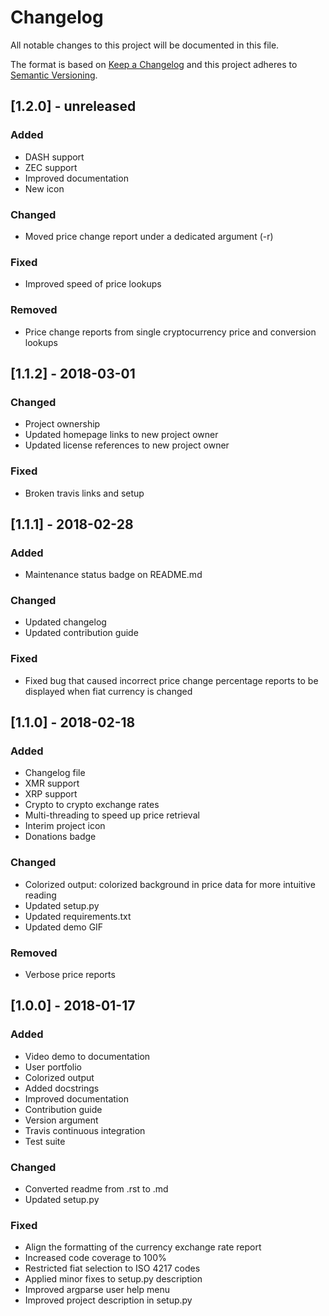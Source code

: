 # Changelog
All notable changes to this project will be documented in this file.

The format is based on [Keep a Changelog](http://keepachangelog.com/en/1.0.0/)
and this project adheres to [Semantic Versioning](http://semver.org/spec/v2.0.0.html).

## [1.2.0] - unreleased
### Added
- DASH support
- ZEC support
- Improved documentation
- New icon

### Changed
- Moved price change report under a dedicated argument (-r)

### Fixed
- Improved speed of price lookups

### Removed
- Price change reports from single cryptocurrency price and conversion lookups

## [1.1.2] - 2018-03-01
### Changed
- Project ownership
- Updated homepage links to new project owner
- Updated license references to new project owner

### Fixed
- Broken travis links and setup

## [1.1.1] - 2018-02-28
### Added
- Maintenance status badge on README.md

### Changed
- Updated changelog
- Updated contribution guide

### Fixed
- Fixed bug that caused incorrect price change percentage reports to be
displayed when fiat currency is changed

## [1.1.0] - 2018-02-18
### Added
- Changelog file
- XMR support
- XRP support
- Crypto to crypto exchange rates
- Multi-threading to speed up price retrieval
- Interim project icon
- Donations badge

### Changed
- Colorized output: colorized background in price data for more intuitive reading
- Updated setup.py
- Updated requirements.txt
- Updated demo GIF

### Removed
- Verbose price reports

## [1.0.0] - 2018-01-17
### Added
- Video demo to documentation
- User portfolio
- Colorized output
- Added docstrings
- Improved documentation
- Contribution guide
- Version argument
- Travis continuous integration
- Test suite

### Changed
- Converted readme from .rst to .md
- Updated setup.py

### Fixed
- Align the formatting of the currency exchange rate report
- Increased code coverage to 100%
- Restricted fiat selection to ISO 4217 codes
- Applied minor fixes to setup.py description
- Improved argparse user help menu
- Improved project description in setup.py
